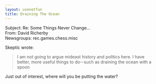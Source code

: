 ```yaml
---   
layout: usenetfun   
title: Draining The Ocean   
---   
```

   
   
 Subject: Re: Some Things Never Change...   
From: David Richerby   
Newsgroups: rec.games.chess.misc   
   
Skeptic wrote:   
 > I am not going to argue mideast history and politics here. I have   
 > better, more useful things to do--such as draining the ocean with a   
 > spoon   
   
Just out of interest, where will you be putting the water?   
   
   
   
